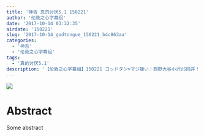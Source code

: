 ```yaml
---
title: '神舌 真的讨厌5.1 150221'
author: '伦敦之心字幕组'
date: '2017-10-14 03:32:35'
airdate: '150221'
slug: '2017-10-14_godtongue_150221_b4c863aa'
categories: 
  - '神舌'
  - '伦敦之心字幕组'
tags: 
  - '真的讨厌5.1'
description: '【伦敦之心字幕组】150221 ゴッドタン▽マジ嫌い！西野大谷小沢VS岡井！'
---
```


![](https://i.imgur.com/7mWyKCJ.jpg)
# Abstract
Some abstract
